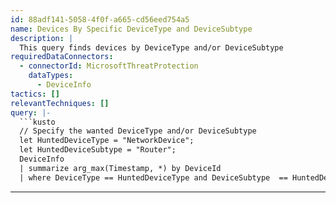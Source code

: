 ```yaml
---
id: 88adf141-5058-4f0f-a665-cd56eed754a5
name: Devices By Specific DeviceType and DeviceSubtype
description: |
  This query finds devices by DeviceType and/or DeviceSubtype
requiredDataConnectors:
  - connectorId: MicrosoftThreatProtection
    dataTypes:
      - DeviceInfo
tactics: []
relevantTechniques: []
query: |-
  ```kusto
  // Specify the wanted DeviceType and/or DeviceSubtype
  let HuntedDeviceType = "NetworkDevice";
  let HuntedDeviceSubtype = "Router";
  DeviceInfo
  | summarize arg_max(Timestamp, *) by DeviceId
  | where DeviceType == HuntedDeviceType and DeviceSubtype  == HuntedDeviceSubtype
  ```
---
```


